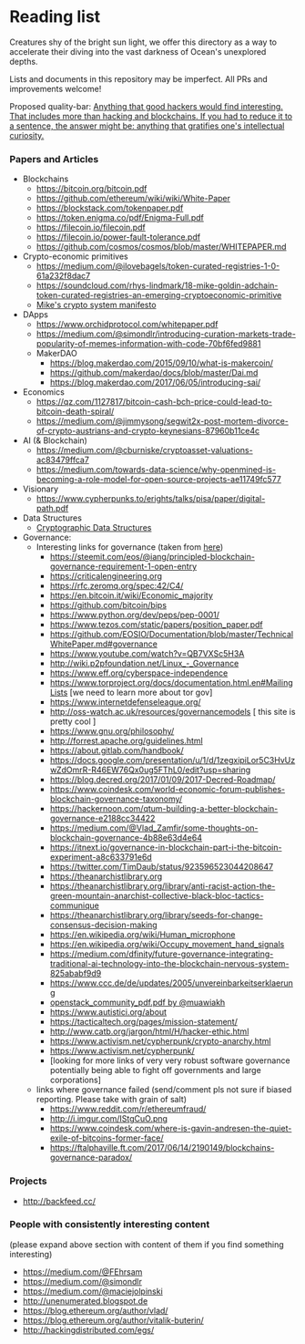 # Reading list

Creatures shy of the bright sun light, we offer this directory as a way to
accelerate their diving into the vast darkness of Ocean's unexplored depths.

Lists and documents in this repository may be imperfect. All PRs and
improvements welcome!

Proposed quality-bar: [Anything that good hackers would find interesting. That
includes more than hacking and blockchains. If you had to reduce it to a
sentence, the answer might be: anything that gratifies one's intellectual
curiosity.](https://news.ycombinator.com/newsguidelines.html)

### Papers and Articles

- Blockchains
    - https://bitcoin.org/bitcoin.pdf
    - https://github.com/ethereum/wiki/wiki/White-Paper
    - https://blockstack.com/tokenpaper.pdf
    - https://token.enigma.co/pdf/Enigma-Full.pdf
    - https://filecoin.io/filecoin.pdf
    - https://filecoin.io/power-fault-tolerance.pdf
    - https://github.com/cosmos/cosmos/blob/master/WHITEPAPER.md
- Crypto-economic primitives
    - https://medium.com/@ilovebagels/token-curated-registries-1-0-61a232f8dac7
    - https://soundcloud.com/rhys-lindmark/18-mike-goldin-adchain-token-curated-registries-an-emerging-cryptoeconomic-primitive
    - [Mike's crypto system
      manifesto](https://docs.google.com/document/d/1TcceAsBlAoFLWSQWYyhjmTsZCp0XqRhNdGMb6JbASxc/edit)
- DApps
    - https://www.orchidprotocol.com/whitepaper.pdf
    - https://medium.com/@simondlr/introducing-curation-markets-trade-popularity-of-memes-information-with-code-70bf6fed9881
    - MakerDAO
        - https://blog.makerdao.com/2015/09/10/what-is-makercoin/
        - https://github.com/makerdao/docs/blob/master/Dai.md
        - https://blog.makerdao.com/2017/06/05/introducing-sai/
- Economics
    - https://qz.com/1127817/bitcoin-cash-bch-price-could-lead-to-bitcoin-death-spiral/
    - https://medium.com/@jimmysong/segwit2x-post-mortem-divorce-of-crypto-austrians-and-crypto-keynesians-87960b11ce4c
- AI (& Blockchain)
    - https://medium.com/@cburniske/cryptoasset-valuations-ac83479ffca7
    - https://medium.com/towards-data-science/why-openmined-is-becoming-a-role-model-for-open-source-projects-ae11749fc577
- Visionary
    - https://www.cypherpunks.to/erights/talks/pisa/paper/digital-path.pdf
- Data Structures
    - [Cryptographic Data Structures](https://blog.bren2010.io/2015/04/07/data-structures.html)
- Governance:
    - Interesting links for governance (taken from
      [here](https://github.com/diminator/nautilus/pull/5))
        - https://steemit.com/eos/@iang/principled-blockchain-governance-requirement-1-open-entry
        - https://criticalengineering.org
        - https://rfc.zeromq.org/spec:42/C4/
        - https://en.bitcoin.it/wiki/Economic_majority
        - https://github.com/bitcoin/bips
        - https://www.python.org/dev/peps/pep-0001/
        - https://www.tezos.com/static/papers/position_paper.pdf
        - https://github.com/EOSIO/Documentation/blob/master/TechnicalWhitePaper.md#governance
        - https://www.youtube.com/watch?v=QB7VXSc5H3A
        - http://wiki.p2pfoundation.net/Linux_-_Governance
        - https://www.eff.org/cyberspace-independence
        - https://www.torproject.org/docs/documentation.html.en#MailingLists
          [we need to learn more about tor gov]
        - https://www.internetdefenseleague.org/
        - http://oss-watch.ac.uk/resources/governancemodels [ this site is
          pretty cool ]
        - https://www.gnu.org/philosophy/
        - http://forrest.apache.org/guidelines.html
        - https://about.gitlab.com/handbook/
        - https://docs.google.com/presentation/u/1/d/1zegxipiLor5C3HvUzwZdOmrR-R46EW76Qx0ug5FThL0/edit?usp=sharing
        - https://blog.decred.org/2017/01/09/2017-Decred-Roadmap/
        - https://www.coindesk.com/world-economic-forum-publishes-blockchain-governance-taxonomy/
        - https://hackernoon.com/qtum-building-a-better-blockchain-governance-e2188cc34422
        - https://medium.com/@Vlad_Zamfir/some-thoughts-on-blockchain-governance-4b88e63d4e64
        - https://itnext.io/governance-in-blockchain-part-i-the-bitcoin-experiment-a8c633791e6d
        - https://twitter.com/TimDaub/status/923596523044208647
        - https://theanarchistlibrary.org
        - https://theanarchistlibrary.org/library/anti-racist-action-the-green-mountain-anarchist-collective-black-bloc-tactics-communique
        - https://theanarchistlibrary.org/library/seeds-for-change-consensus-decision-making
        - https://en.wikipedia.org/wiki/Human_microphone
        - https://en.wikipedia.org/wiki/Occupy_movement_hand_signals
        - https://medium.com/dfinity/future-governance-integrating-traditional-ai-technology-into-the-blockchain-nervous-system-825ababf9d9
        - https://www.ccc.de/de/updates/2005/unvereinbarkeitserklaerung
        - [openstack_community_pdf.pdf by
          @muawiakh](https://github.com/diminator/nautilus/files/1488235/openstack_community_pdf.pdf)
        - https://www.autistici.org/about
        - https://tacticaltech.org/pages/mission-statement/
        - http://www.catb.org/jargon/html/H/hacker-ethic.html
        - https://www.activism.net/cypherpunk/crypto-anarchy.html
        - https://www.activism.net/cypherpunk/
        - [looking for more links of very very robust software governance
          potentially being able to fight off governments and large
          corporations]
    - links where governance failed (send/comment pls not sure if biased
      reporting. Please take with grain of salt)
        - https://www.reddit.com/r/ethereumfraud/
        - http://i.imgur.com/IStgCuO.png
        - https://www.coindesk.com/where-is-gavin-andresen-the-quiet-exile-of-bitcoins-former-face/
        - https://ftalphaville.ft.com/2017/06/14/2190149/blockchains-governance-paradox/


### Projects

- http://backfeed.cc/


### People with consistently interesting content

(please expand above section with content of them if you find something
interesting)

- https://medium.com/@FEhrsam
- https://medium.com/@simondlr
- https://medium.com/@maciejolpinski
- http://unenumerated.blogspot.de
- https://blog.ethereum.org/author/vlad/
- https://blog.ethereum.org/author/vitalik-buterin/
- http://hackingdistributed.com/egs/
